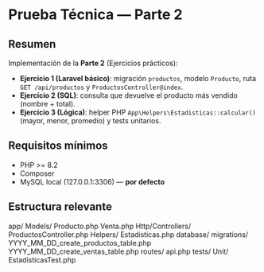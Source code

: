 # Prueba Técnica — Parte 2

Resumen 
--------------
Implementación de la **Parte 2** (Ejercicios prácticos):
- **Ejercicio 1 (Laravel básico)**: migración `productos`, modelo `Producto`, ruta `GET /api/productos` y `ProductosController@index`.
- **Ejercicio 2 (SQL)**: consulta que devuelve el producto más vendido (nombre + total).
- **Ejercicio 3 (Lógica)**: helper PHP `App\Helpers\Estadisticas::calcular()` (mayor, menor, promedio) y tests unitarios.

Requisitos mínimos
----------
- PHP >= 8.2
- Composer
- MySQL local (127.0.0.1:3306) — **por defecto** 


Estructura relevante
--------------------
app/
Models/
Producto.php
Venta.php
Http/Controllers/
ProductosController.php
Helpers/
Estadisticas.php
database/
migrations/
YYYY_MM_DD_create_productos_table.php
YYYY_MM_DD_create_ventas_table.php
routes/
api.php
tests/
Unit/
EstadisticasTest.php
